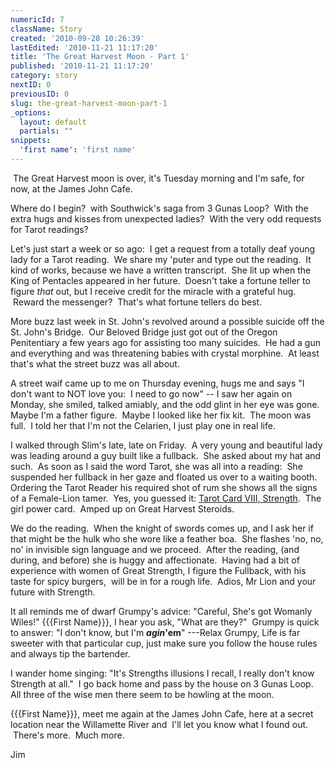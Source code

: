 ```yaml
---
numericId: 7
className: Story
created: '2010-09-28 10:26:39'
lastEdited: '2010-11-21 11:17:20'
title: 'The Great Harvest Moon - Part 1'
published: '2010-11-21 11:17:20'
category: story
nextID: 0
previousID: 0
slug: the-great-harvest-moon-part-1
_options:
  layout: default
  partials: ""
snippets:
  'first name': 'first name'
---
```

&nbsp;The Great Harvest moon is over, it's Tuesday morning and I'm safe, for now, at the James John Cafe.

Where do I begin?&nbsp; with Southwick's saga from 3 Gunas Loop?&nbsp; With the extra hugs and kisses from unexpected ladies?&nbsp; With the very odd requests for Tarot readings?

Let's just start a week or so ago:&nbsp; I get a request from a totally deaf young lady for a Tarot reading.&nbsp; We share my 'puter and type out the reading.&nbsp; It kind of works, because we have a written transcript.&nbsp; She lit up when the King of Pentacles appeared in her future.&nbsp; Doesn't take a fortune teller to figure _that_ out, but I receive credit for the miracle with a grateful hug. &nbsp;Reward the messenger? &nbsp;That's what fortune tellers do best.

More buzz last week in St. John's revolved around a possible suicide off the St. John's Bridge.&nbsp; Our Beloved Bridge just got out of the Oregon Penitentiary a few years ago for assisting too many suicides.&nbsp; He had a gun and everything and was threatening babies with crystal morphine.&nbsp; At least that's what the street buzz was all about.

A street waif came up to me on Thursday evening, hugs me and says &quot;I don't want to NOT love you:&nbsp; I need to go now&quot; -- I saw her again on Monday, she smiled, talked amiably, and the odd glint in her eye was gone.&nbsp; Maybe I'm a father figure.&nbsp; Maybe I looked like her fix kit.&nbsp; The moon was full.&nbsp; I told her that I'm not the Celarien, I just play one in real life.

I walked through Slim's late, late on Friday.&nbsp; A very young and beautiful lady was leading around a guy built like a fullback.&nbsp; She asked about my hat and such.&nbsp; As soon as I said the word Tarot, she was all into a reading:&nbsp; She suspended her fullback in her gaze and floated us over to a waiting booth.&nbsp; Ordering the Tarot Reader his required shot of rum she shows all the signs of a Female-Lion tamer.&nbsp; Yes, you guessed it: [Tarot Card VIII, Strength][0].&nbsp; The girl power card.&nbsp; Amped up on Great Harvest Steroids.

We do the reading.&nbsp; When the knight of swords comes up, and I ask her if that might be the hulk who she wore like a feather boa.&nbsp; She flashes 'no, no, no' in invisible sign language and we proceed.&nbsp; After the reading, (and during, and before) she is huggy and affectionate.&nbsp; Having had a bit of experience with women of Great Strength, I figure the Fullback, with his taste for spicy burgers,&nbsp; will be in for a rough life.&nbsp; Adios, Mr Lion and your future with Strength.

It all reminds me of dwarf Grumpy's advice: &quot;Careful, She's got Womanly Wiles!&quot; {{{First Name}}}, I hear you ask, &quot;What are they?&quot; &nbsp;Grumpy is quick to answer: &quot;I don't know, but I'm _**agin**_**'em**&quot; ---Relax Grumpy, Life is far sweeter with that particular cup, just make sure you follow the house rules and always tip the bartender.

I wander home singing: &quot;It's Strengths illusions I recall, I really don't know Strength at all.&quot;&nbsp; I go back home and pass by the house on 3 Gunas Loop.&nbsp; All three of the wise men there seem to be howling at the moon.

{{{First Name}}}, meet me again at the James John Cafe, here at a secret location near the Willamette River and&nbsp;&nbsp;I'll let you know what I found out. &nbsp;There's more. &nbsp;Much more.

Jim

[0]: http://www.bardagency.com/store/tarot_11_strength_detail.html